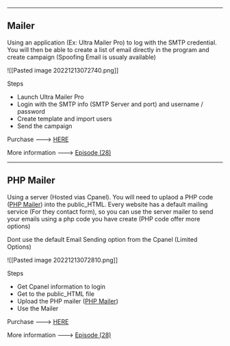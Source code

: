 --- ---

<h2>Mailer</h2>

Using an application (Ex: Ultra Mailer Pro) to log with the SMTP credential. You will then be able to create a list of email directly in the program and create campaign (Spoofing Email is usualy available)

![[Pasted image 20221213072740.png]]

Steps
- Launch Ultra Mailer Pro
- Login with the SMTP info (SMTP Server and port) and username / password
- Create template and import users
- Send the campaign

Purchase ---> [HERE](https://xleet.pw/)

More information ---> [Episode (28)](https://drive.google.com/drive/folders/1OupQx076SN-RSGCMZuPwUWocciEZkShd)

---

<h2>PHP Mailer</h2>

Using a server (Hosted vias Cpanel). You will need to uplaod a PHP code ([PHP Mailer](https://gist.githubusercontent.com/leafm/17ce15b383086dca5ec1667d3a1daf6e/raw/4f8f4d74f447587f9b336e5acb8b6b7c8c0032f8/leafmailer.php)) into the public_HTML. Every website has a default mailing service (For they contact form), so you can use the server mailer to send your emails using a php code you have create (PHP code offer more options)

Dont use the default Email Sending option from the Cpanel (Limited Options)

![[Pasted image 20221213072810.png]]

Steps
- Get Cpanel information to login
- Get to the public_HTML file
- Upload the PHP mailer ([PHP Mailer](https://gist.githubusercontent.com/leafm/17ce15b383086dca5ec1667d3a1daf6e/raw/4f8f4d74f447587f9b336e5acb8b6b7c8c0032f8/leafmailer.php))
- Use the Mailer

Purchase ---> [HERE](https://xleet.pw/)

More information ---> [Episode (28)](https://drive.google.com/drive/folders/1OupQx076SN-RSGCMZuPwUWocciEZkShd)
